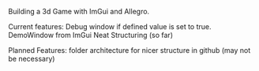 Building a 3d Game with ImGui and Allegro.

Current features:
	Debug window if defined value is set to true.
	DemoWindow from ImGui
	Neat Structuring (so far)

Planned Features:
	folder architecture for nicer structure in github (may not be necessary)